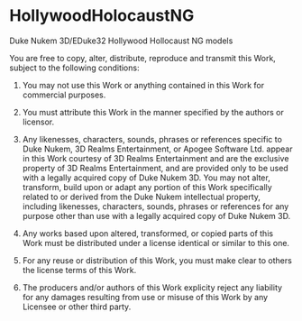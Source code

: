 # HollywoodHolocaustNG
Duke Nukem 3D/EDuke32 Hollywood Hollocaust NG models

You are free to copy, alter, distribute, reproduce and transmit this Work, 
subject to the following conditions:

1. You may not use this Work or anything contained in this Work for commercial 
   purposes.

2. You must attribute this Work in the manner specified by the authors or 
   licensor.

3. Any likenesses, characters, sounds, phrases or references specific to 
   Duke Nukem, 3D Realms Entertainment, or Apogee Software Ltd. appear in this 
   Work courtesy of 3D Realms Entertainment and are the exclusive property of 
   3D Realms Entertainment, and are provided only to be used with a legally 
   acquired copy of Duke Nukem 3D. You may not alter, transform, build upon or 
   adapt any portion of this Work specifically related to or derived from the 
   Duke Nukem intellectual property, including likenesses, characters, sounds, 
   phrases or references for any purpose other than use with a legally acquired 
   copy of Duke Nukem 3D.

4. Any works based upon altered, transformed, or copied parts of this Work must 
   be distributed under a license identical or similar to this one.

5. For any reuse or distribution of this Work, you must make clear to others 
   the license terms of this Work.

6. The producers and/or authors of this Work explicity reject any liability for 
   any damages resulting from use or misuse of this Work by any Licensee or 
   other third party.
